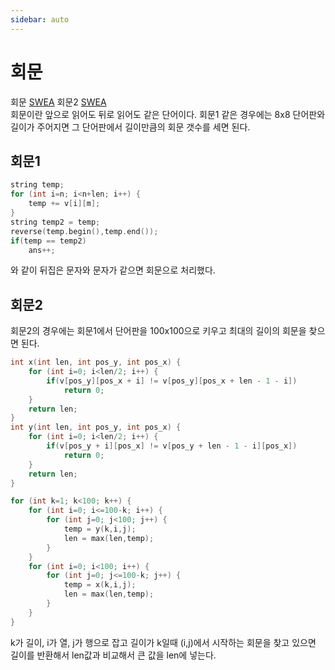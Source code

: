 ```yaml
---
sidebar: auto
---
```

# 회문
회문 [SWEA](https://swexpertacademy.com/main/code/problem/problemDetail.do?contestProbId=AV14QpAaAAwCFAYi&categoryId=AV14QpAaAAwCFAYi&categoryType=CODE) 회문2 [SWEA](https://swexpertacademy.com/main/code/problem/problemDetail.do?contestProbId=AV14Rq5aABUCFAYi&categoryId=AV14Rq5aABUCFAYi&categoryType=CODE)  
회문이란 앞으로 읽어도 뒤로 읽어도 같은 단어이다. 회문1 같은 경우에는 8x8 단어판와 길이가 주어지면 그 단어판에서 길이만큼의 회문 갯수를 세면 된다.  
## 회문1

```cpp
string temp;
for (int i=n; i<n+len; i++) {
	temp += v[i][m];
}
string temp2 = temp;
reverse(temp.begin(),temp.end());
if(temp == temp2)
	ans++;
```
와 같이 뒤집은 문자와 문자가 같으면 회문으로 처리했다.  

## 회문2
회문2의 경우에는 회문1에서 단어판을 100x100으로 키우고 최대의 길이의 회문을 찾으면 된다.  
```cpp
int x(int len, int pos_y, int pos_x) {
	for (int i=0; i<len/2; i++) {
		if(v[pos_y][pos_x + i] != v[pos_y][pos_x + len - 1 - i])
			return 0;
	}
	return len;
}
int y(int len, int pos_y, int pos_x) {
	for (int i=0; i<len/2; i++) {
		if(v[pos_y + i][pos_x] != v[pos_y + len - 1 - i][pos_x])
			return 0;
	}
	return len;
}

for (int k=1; k<100; k++) {
	for (int i=0; i<=100-k; i++) {
		for (int j=0; j<100; j++) {
			temp = y(k,i,j);
			len = max(len,temp);
		}
	}
	for (int i=0; i<100; i++) {
		for (int j=0; j<=100-k; j++) {
			temp = x(k,i,j);
			len = max(len,temp);
		}
	}
}
```
k가 길이, i가 열, j가 행으로 잡고 길이가 k일때 (i,j)에서 시작하는 회문을 찾고 있으면 길이를 반환해서 len값과 비교해서 큰 값을 len에 넣는다.  

